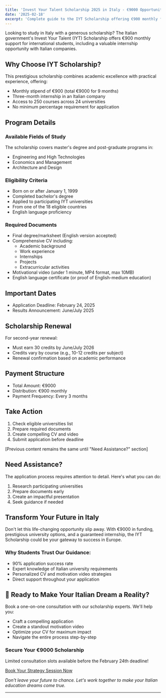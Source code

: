 ```yaml
---
title: 'Invest Your Talent Scholarship 2025 in Italy - €9000 Opportunity'
date: '2025-02-18'
excerpt: 'Complete guide to the IYT Scholarship offering €900 monthly for international students'
---
```


Looking to study in Italy with a generous scholarship? The Italian government's Invest Your Talent (IYT) Scholarship offers €900 monthly support for international students, including a valuable internship opportunity with Italian companies.

## Why Choose IYT Scholarship?

This prestigious scholarship combines academic excellence with practical experience, offering:
- Monthly stipend of €900 (total €9000 for 9 months)
- Three-month internship in an Italian company
- Access to 250 courses across 24 universities
- No minimum percentage requirement for application

## Program Details

### Available Fields of Study
The scholarship covers master's degree and post-graduate programs in:
- Engineering and High Technologies
- Economics and Management
- Architecture and Design

### Eligibility Criteria
- Born on or after January 1, 1999
- Completed bachelor's degree
- Applied to participating IYT universities
- From one of the 18 eligible countries
- English language proficiency

### Required Documents
- Final degree/marksheet (English version accepted)
- Comprehensive CV including:
  - Academic background
  - Work experience
  - Internships
  - Projects
  - Extracurricular activities
- Motivational video (under 1 minute, MP4 format, max 10MB)
- English language certificate (or proof of English-medium education)

## Important Dates

- Application Deadline: February 24, 2025
- Results Announcement: June/July 2025

## Scholarship Renewal

For second-year renewal:
- Must earn 30 credits by June/July 2026
- Credits vary by course (e.g., 10-12 credits per subject)
- Renewal confirmation based on academic performance

## Payment Structure

- Total Amount: €9000
- Distribution: €900 monthly
- Payment Frequency: Every 3 months

## Take Action

1. Check eligible universities list
2. Prepare required documents
3. Create compelling CV and video
4. Submit application before deadline

[Previous content remains the same until "Need Assistance?" section]

## Need Assistance?

The application process requires attention to detail. Here's what you can do:
1. Research participating universities
2. Prepare documents early
3. Create an impactful presentation
4. Seek guidance if needed

## Transform Your Future in Italy

Don't let this life-changing opportunity slip away. With €9000 in funding, prestigious university options, and a guaranteed internship, the IYT Scholarship could be your gateway to success in Europe.

### Why Students Trust Our Guidance:
- 90% application success rate
- Expert knowledge of Italian university requirements
- Personalized CV and motivation video strategies
- Direct support throughout your application

## 🚀 Ready to Make Your Italian Dream a Reality?

Book a one-on-one consultation with our scholarship experts. We'll help you:
- Craft a compelling application
- Create a standout motivation video
- Optimize your CV for maximum impact
- Navigate the entire process step-by-step

<div class="cta-container bg-blue-600 p-6 rounded-lg text-center">
  <h3 class="text-2xl font-bold text-white mb-4">Secure Your €9000 Scholarship</h3>
  <p class="text-white mb-4">Limited consultation slots available before the February 24th deadline!</p>
  <a href="https://calendly.com/dantema/dante-alighieri-consulting" class="bg-white text-blue-600 px-8 py-3 rounded-full font-bold hover:bg-blue-50 transition-all">
    Book Your Strategy Session Now
  </a>
</div>

_Don't leave your future to chance. Let's work together to make your Italian education dreams come true._

---